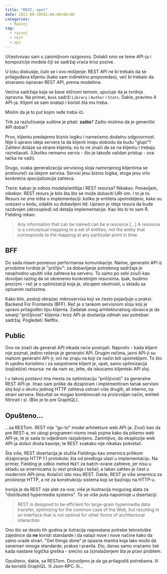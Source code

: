 ```yaml
---
title: "REST, opet"
date: 2021-09-20T01:06:08+00:00
categories:
  - Razvoj
tag:
  - razvoj
  - rest
  - api
---
```


Učestvovao sam u zanimljivom razgovoru. Dotakli smo se teme API-ja i kompozicije modela čiji se sadržaj vraća kroz pozive.

U toku diskusije, čulo se i ovo mišljenje: REST API ne bi trebalo da se prilagođava klijentu (kako sam indirektno propovedao), već bi trebalo da stvaramo ispravan REST API, prema modelima.

<!--more-->

Većina sadržaja koja se bave sličnom temom, _upućuje_ da je tvrdnja ispravna. Na primer, `Book` sadrži `Library` i `Author` i `Stats`. Dakle, pravimo 4 API-ja. Klijent se sam snalazi i koristi šta mu treba.

Mislim da je to put kojim ređe treba ići.

Trik za razlučivanje suštine je pitati: **zašto**? Zašto mislimo da je generički API dobar?

Prvo, klijentu predajemo biznis logiku i namećemo dodatnu odgovornost. Nije li upravo ideja servera ta da klijenti imaju slobodu da budu "glupi"? Zahtevi dolaze sa strane klijenta; no to ne znači da se na klijentu i trebaju razrešavati. (Ukoliko nemamo servis - što je takođe validan pristup - ova tačka ne važi).

Drugo, svaka generalizacija servisnog sloja namenjenog klijentima se protivureči sa idejom servisa. Servisi jesu biznis logika, stoga jesu vrlo konkretna _specijalizacija_ zahteva.

Treće: kakav je odnos modela/entitija i REST resursa? Nikakav. Ponavljam, _nikakav_. REST resurs je bilo šta što se može dobaviti URI-om. I to je to. Resurs _ne zna_ ništa o implementaciji: koliko je entiteta upotrebljeno, kako su uvezani u kodu, odakle su dobavljeni itd. Upravo je ideja resura da bude razdvojen (_decoupled_) od detalja implementacije. Kao što bi to sam R. Fielding rekao:

> Any information that can be named can be a resource \[...\] A resource is a conceptual mapping to a set of entities, not the entity that corresponds to the mapping at any particular point in time.

## BFF

Do sada nisam pomenuo performanse komunikacije. Naime, generalni API iz prvobitne tvrdnje je "pričljiv": za dobavljanje potrebnog sadržaja je neophodno uputiti više zahteva ka serveru. To samo po sebi zvuči kao dovoljan razlog da se okrenemo konkretnijim resursima. Ipak, budimo precizni - reč je o _optimizaciji_ koja je, sticajem okolnosti, u skladu sa opisanim razlozima.

Kako bilo, postoji obrazac mikroservisa koji se često pojavljuje u praksi: Backend For Frontends (BFF). Reč je o tankom servisnom sloju koji je upravo prilagođen tipu klijenta. Zadatak ovog arhitekturalnog obrasca je da smanji "pričljivost" klijenta i kroz API-je dostavlja odmah sav potreban sadržaj. Pogledati: Netflix.

## Public

Ovo ne znači da generali API nikada neće postojati. Naprotiv - kada klijent _nije_ poznat, jedino rešenje je generalni API. Drugim rečima, javni API-ji su mahom generalni API-ji; oni ne znaju na koji će način biti upotrebljeni. To što ih ujedno koristimo i za saopstvene klijent je, opet, samo optimizacija (najčešće) resursa: ne da nam se, jelte, da iskucamo klijentski API sloj.

I u takvoj postavci ima mesta za optimizaciju "pričljivosti" za generalne REST API-je. Imao sam prilike da dizajniram i implementiram tanak servisni sloj koji u okviru jednog HTTP zahteva ostvari više drugih, ali interno, na strani servera. Rezultat se mogao kombinovati na proizvoljan način, entiteti filtrirati i sl. (Bilo je to pre GraphQL).

## Opušteno...

...sa RESTom. REST nije "go-to" model arhitekture web API-ja. Zvuči kao da pre REST-a, mi ubogi programeri nismo imali pojma kako da pišemo web API-je, te je sada to odjednom razjašnjeno. Zanimljivo, do eksplozije web API-ja dolazi dosta kasnije; te REST svakako nije nikakav pokretač.

Šta više, REST disertacija je služila Fieldingu kao smernica prilikom dizajniranja HTTP 1.1 protokola: šta od predloga ulazi u implementaciju. Na primer, Fielding je odbio metod `MGET` za batch-ovane zahteve, jer nisu u skladu sa smernicama (u vezi proksija i keša); a takav zahtev je čest u modernim API-jima. Kolačići isto nisu REST. Dakle, REST je više smernica za _proširenje_ HTTP, a ne za konstrukciju sistema koji se baziraju na HTTP-u.

Ironija je da REST nije alat-za-sve; više je ilustracija mogućeg alata za "distributed hypermedia systems". To se više puta napominje u disertaciji:

> REST is designed to be efficient for large-grain hypermedia data transfer, optimizing for the common case of the Web, but resulting in an interface that is not optimal for other forms of architectural interaction.

Ono što se desilo tih godina je ilutracija neprestane potrebe tehnološke zajednice da **ne** koristi standarde i da nalazi nove i nove načine kako da samo urade stvari. "Get things done" je opasna mantra koja lako može da zanemari mnoge standarde, prakse i pravila. Eto, danas samo vraćamo `500` kada nastane logička greška - srećno sa (s)nalaženjem šta je pravi problem.

Opušteno, dakle, sa RESTom. Dozvoljeno je da ga prilagodiš potrebama. Ili da koristiš GraphQL. Ili Json-RPC. Ili...
